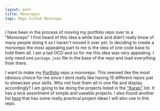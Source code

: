 ```yaml
---
layout: post
title: Monorepos
tags: Repo Github Monorepo
---
```

I have been in the process of moving my portfolio repo over to a "Monorepo" I first heard of this idea a while back and didn't really know of many people doing it so I haven't moved it over yet. In deciding to create a monorepo the most appealing part to me is the idea of one code base to hold them all. I am a tad OCD and so for me this idea was very appealing. I only need one `package.json` file in the base of the repo and load everything from there.  
  
I want to make my [Portfolio](https://github.com/snuthern/portfolio) repo a monorepo. This seemed like the most obvious choice for me since I dont really like having 15 different repos just to showcase your skills. Why not host them all in one file and display accordingly? I am going to be doing the projects listed in the ["Karan"](https://github.com/karan/Projects) list. It has a nice assortment of simple and useable projects. I also found another list [here](https://itnext.io/42-projects-to-practice-programming-skills-6f5acc10fec0) that has some really practical project ideas I will also use in this repo.